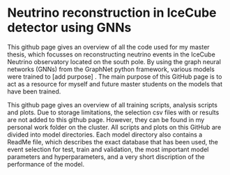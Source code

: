 # Neutrino reconstruction in IceCube detector using GNNs
This github page gives an overview of all the code used for my master thesis, which focusses on reconstructing neutrino events in the IceCube Neutrino observatory located on the south pole. By using the graph neural networks (GNNs) from the GraphNet python framework, various models were trained to [add purpose] . The main purpose of this GitHub page is to act as a resource for myself and future master students on the models that have been trained.

This github page gives an overview of all training scripts, analysis scripts and plots. Due to storage limitations, the selection csv files with or results are not added to this github page. However, they can be found in my personal work folder on the cluster. All scripts and plots on this GitHub are divided into model directories. Each model directory also contains a ReadMe file, which describes the exact database that has been used, the event selection for test, train and validation, the most important model parameters and hyperparameters, and a very short discription of the performance of the model.

